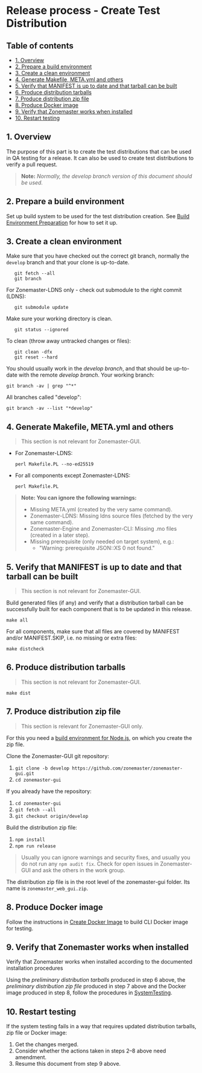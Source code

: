 Release process - Create Test Distribution
==========================================

## Table of contents

* [1. Overview](#1-overview)
* [2. Prepare a build environment](#2-prepare-a-build-environment)
* [3. Create a clean environment](#3-create-a-clean-environment)
* [4. Generate Makefile, META.yml and others](#4-generate-makefile-metayml-and-others)
* [5. Verify that MANIFEST is up to date and that tarball can be built](#5-verify-that-manifest-is-up-to-date-and-that-tarball-can-be-built)
* [6. Produce distribution tarballs](#6-produce-distribution-tarballs)
* [7. Produce distribution zip file](#7-produce-distribution-zip-file)
* [8. Produce Docker image](#8-produce-docker-image)
* [9. Verify that Zonemaster works when installed](#9-verify-that-zonemaster-works-when-installed)
* [10. Restart testing](#10-restart-testing)

## 1. Overview

The purpose of this part is to create the test distributions that can be
used in QA testing for a release. It can also be used to create test
distributions to verify a pull request.

> **Note:** *Normally, the develop branch version of this document should be used.*

## 2. Prepare a build environment

Set up build system to be used for the test distribution creation. See
[Build Environment Preparation] for how to set it up.


## 3. Create a clean environment

Make sure that you have checked out the correct git branch, normally
the `develop` branch and that your clone is up-to-date.

       git fetch --all
       git branch

For Zonemaster-LDNS only - check out submodule to the right commit (LDNS):

       git submodule update

Make sure your working directory is clean.

       git status --ignored

To clean (throw away untracked changes or files):

       git clean -dfx
       git reset --hard

You should usually work in the *develop branch*, and that should be up-to-date
with the remote *develop branch*. Your working branch:

    git branch -av | grep "^*"

All branches called "develop":

    git branch -av --list "*develop"


## 4. Generate Makefile, META.yml and others

> This section is not relevant for Zonemaster-GUI.

 * For Zonemaster-LDNS:

       perl Makefile.PL --no-ed25519

 * For all components except Zonemaster-LDNS:

       perl Makefile.PL

> **Note: You can ignore the following warnings:**
> * Missing META.yml (created by the very same command).
> * Zonemaster-LDNS: Missing ldns source files (fetched by the very same command).
> * Zonemaster-Engine and Zonemaster-CLI: Missing .mo files (created in a later step).
> * Missing prerequisite (only needed on target system), e.g.:
>   * "Warning: prerequisite JSON::XS 0 not found."

## 5. Verify that MANIFEST is up to date and that tarball can be built

> This section is not relevant for Zonemaster-GUI.

Build generated files (if any) and verify that a distribution tarball can be 
successfully built for each component that is to be updated in this release.

    make all

For all components, make sure that all files are covered by MANIFEST and/or 
MANIFEST.SKIP, i.e. no missing or extra files:

    make distcheck


## 6. Produce distribution tarballs

> This section is not relevant for Zonemaster-GUI.

    make dist


## 7. Produce distribution zip file

> This section is relevant for Zonemaster-GUI only.

For this you need a [build environment for Node.js], on which you create
the zip file.

Clone the Zonemaster-GUI git repository:

1. `git clone -b develop https://github.com/zonemaster/zonemaster-gui.git`
2. `cd zonemaster-gui`

If you already have the repository:

1. `cd zonemaster-gui`
2. `git fetch --all`
3. `git checkout origin/develop`

Build the distribution zip file:

1. `npm install` 
2. `npm run release`

> Usually you can ignore warnings and security fixes, and usually you
> do not run any `npm audit fix`. Check for open issues in Zonemaster-GUI
> and ask the others in the work group.

The distribution zip file is in the root level of the zonemaster-gui folder. 
Its name is `zonemaster_web_gui.zip`.


## 8. Produce Docker image

Follow the instructions in [Create Docker Image] to build CLI Docker image for
testing.

## 9. Verify that Zonemaster works when installed

Verify that Zonemaster works when installed according to the documented
installation procedures

Using the *preliminary distribution tarballs* produced in step 6 above, the
*preliminary distribution zip file* produced in step 7 above and the Docker
image produced in step 8, follow the procedures in [SystemTesting].

## 10. Restart testing

If the system testing fails in a way that requires updated distribution
tarballs, zip file or Docker image:
 1. Get the changes merged.
 2. Consider whether the actions taken in steps 2–8 above need amendment.
 3. Resume this document from step 9 above.


[Build Environment Preparation]:              ../distrib-testing/BuildEnvironmentPreparation.md
[Build environment for Node.js]:              ../distrib-testing/Ubuntu-Node.js-build-environment.md
[Create Docker Image]:                        ReleaseProcess-create-docker-image.md
[NVM]:                                        https://github.com/nvm-sh/nvm
[Node.js]:                                    https://nodejs.org/en/
[SystemTesting]:                              https://github.com/zonemaster/zonemaster/blob/develop/docs/internal/maintenance/SystemTesting.md

